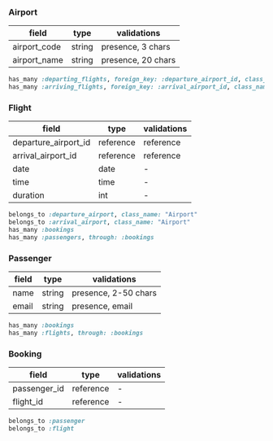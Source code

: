 ### Airport

| field        | type   | validations        |
| ------------ | ------ | ------------------ |
| airport_code | string | presence, 3 chars  |
| airport_name | string | presence, 20 chars |

```ruby
has_many :departing_flights, foreign_key: :departure_airport_id, class_name: "Flight"
has_many :arriving_flights, foreign_key: :arrival_airport_id, class_name: "Flight"
```

### Flight

| field                | type      | validations |
| -------------------- | --------- | ----------- |
| departure_airport_id | reference | reference   |
| arrival_airport_id   | reference | reference   |
| date                 | date      | -           |
| time                 | time      | -           |
| duration             | int       | -           |

```ruby
belongs_to :departure_airport, class_name: "Airport"
belongs_to :arrival_airport, class_name: "Airport"
has_many :bookings
has_many :passengers, through: :bookings
```

### Passenger

| field | type   | validations          |
| ----- | ------ | -------------------- |
| name  | string | presence, 2-50 chars |
| email | string | presence, email      |

```ruby
has_many :bookings
has_many :flights, through: :bookings
```

### Booking

| field            | type      | validations |
| ---------------- | --------- | ----------- |
| passenger_id     | reference | -           |
| flight_id        | reference | -           |

```ruby
belongs_to :passenger
belongs_to :flight
```

